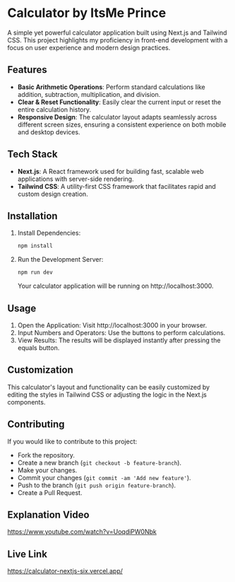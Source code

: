 # Calculator by ItsMe Prince

A simple yet powerful calculator application built using Next.js and Tailwind CSS. This project highlights my proficiency in front-end development with a focus on user experience and modern design practices.

## Features

- **Basic Arithmetic Operations**: Perform standard calculations like addition, subtraction, multiplication, and division.
- **Clear & Reset Functionality**: Easily clear the current input or reset the entire calculation history.
- **Responsive Design**: The calculator layout adapts seamlessly across different screen sizes, ensuring a consistent experience on both mobile and desktop devices.

## Tech Stack

- **Next.js**: A React framework used for building fast, scalable web applications with server-side rendering.
- **Tailwind CSS**: A utility-first CSS framework that facilitates rapid and custom design creation.

## Installation

1. Install Dependencies:
    ```bash
    npm install
    ```

2. Run the Development Server:
    ```bash
    npm run dev
    ```

    Your calculator application will be running on http://localhost:3000.

## Usage

1. Open the Application: Visit http://localhost:3000 in your browser.
2. Input Numbers and Operators: Use the buttons to perform calculations.
3. View Results: The results will be displayed instantly after pressing the equals button.

## Customization

This calculator's layout and functionality can be easily customized by editing the styles in Tailwind CSS or adjusting the logic in the Next.js components.

## Contributing

If you would like to contribute to this project:

- Fork the repository.
- Create a new branch (`git checkout -b feature-branch`).
- Make your changes.
- Commit your changes (`git commit -am 'Add new feature'`).
- Push to the branch (`git push origin feature-branch`).
- Create a Pull Request.

## Explanation Video

https://www.youtube.com/watch?v=UoqdiPW0Nbk

## Live Link

https://calculator-nextjs-six.vercel.app/
